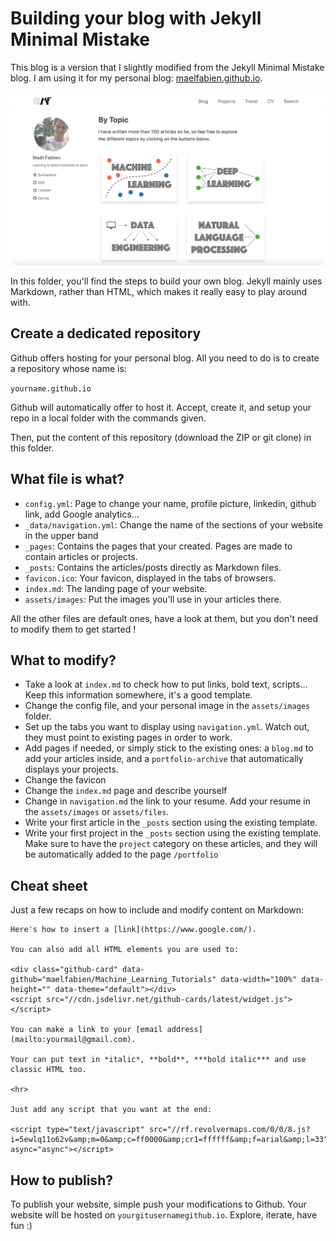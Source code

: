 # Building your blog with Jekyll Minimal Mistake

This blog is a version that I slightly modified from the Jekyll Minimal Mistake blog. I am using it for my personal blog: [maelfabien.github.io](https://maelfabien.github.io/).

![images](/assets/images/image_blog.png)

In this folder, you'll find the steps to build your own blog. Jekyll mainly uses Markdown, rather than HTML, which makes it really easy to play around with.

## Create a dedicated repository

Github offers hosting for your personal blog. All you need to do is to create a repository whose name is:

`yourname.github.io`

Github will automatically offer to host it. Accept, create it, and setup your repo in a local folder with the commands given.

Then, put the content of this repository (download the ZIP or git clone) in this folder.

## What file is what?

- `config.yml`: Page to change your name, profile picture, linkedin, github link, add Google analytics...
- `_data/navigation.yml`: Change the name of the sections of your website in the upper band
- `_pages`: Contains the pages that your created. Pages are made to contain articles or projects.
- `_posts`: Contains the articles/posts directly as Markdown files. 
- `favicon.ico`: Your favicon, displayed in the tabs of browsers.
- `index.md`: The landing page of your website.
- `assets/images`: Put the images you'll use in your articles there.

All the other files are default ones, have a look at them, but you don't need to modify them to get started !

## What to modify?

- Take a look at `index.md` to check how to put links, bold text, scripts... Keep this information somewhere, it's a good template.
- Change the config file, and your personal image in the `assets/images` folder.
- Set up the tabs you want to display using `navigation.yml`. Watch out, they must point to existing pages in order to work.
- Add pages if needed, or simply stick to the existing ones: a `blog.md` to add your articles inside, and a `portfolio-archive` that automatically displays your projects.
- Change the favicon
- Change the `index.md` page and describe yourself
- Change in `navigation.md` the link to your resume. Add your resume in the `assets/images` or `assets/files`.
- Write your first article in the `_posts` section using the existing template. 
- Write your first project in the `_posts` section using the existing template. Make sure to have the `project` category on these articles, and they will be automatically added to the page `/portfolio`

## Cheat sheet

Just a few recaps on how to include and modify content on Markdown:

```
Here's how to insert a [link](https://www.google.com/).

You can also add all HTML elements you are used to:

<div class="github-card" data-github="maelfabien/Machine_Learning_Tutorials" data-width="100%" data-height="" data-theme="default"></div>
<script src="//cdn.jsdelivr.net/github-cards/latest/widget.js"></script>

You can make a link to your [email address](mailto:yourmail@gmail.com).

Your can put text in *italic*, **bold**, ***bold italic*** and use classic HTML too.

<hr>

Just add any script that you want at the end:

<script type="text/javascript" src="//rf.revolvermaps.com/0/0/8.js?i=5ewlq11o62v&amp;m=0&amp;c=ff0000&amp;cr1=ffffff&amp;f=arial&amp;l=33" async="async"></script>
```

## How to publish?

To publish your website, simple push your modifications to Github. Your website will be hosted on `yourgitusernamegithub.io`. Explore, iterate, have fun :)